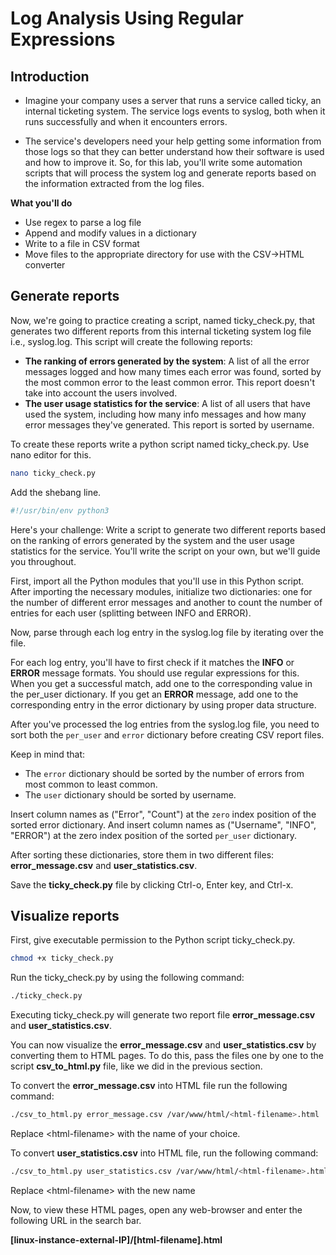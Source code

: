 # Log Analysis Using Regular Expressions

## Introduction

- Imagine your company uses a server that runs a service called ticky, an internal ticketing system. The service logs events to syslog, both when it runs successfully and when it encounters errors.

- The service's developers need your help getting some information from those logs so that they can better understand how their software is used and how to improve it. So, for this lab, you'll write some automation scripts that will process the system log and generate reports based on the information extracted from the log files.

**What you'll do**

- Use regex to parse a log file
- Append and modify values in a dictionary
- Write to a file in CSV format
- Move files to the appropriate directory for use with the CSV->HTML converter

## Generate reports

Now, we're going to practice creating a script, named ticky_check.py, that generates two different reports from this internal ticketing system log file i.e., syslog.log. This script will create the following reports:

- **The ranking of errors generated by the system**: A list of all the error messages logged and how many times each error was found, sorted by the most common error to the least common error. This report doesn't take into account the users involved.
- **The user usage statistics for the service**: A list of all users that have used the system, including how many info messages and how many error messages they've generated. This report is sorted by username.

To create these reports write a python script named ticky_check.py. Use nano editor for this.

```bash
nano ticky_check.py
```

Add the shebang line.

```python
#!/usr/bin/env python3
```

Here's your challenge: Write a script to generate two different reports based on the ranking of errors generated by the system and the user usage statistics for the service. You'll write the script on your own, but we'll guide you throughout.

First, import all the Python modules that you'll use in this Python script. After importing the necessary modules, initialize two dictionaries: one for the number of different error messages and another to count the number of entries for each user (splitting between INFO and ERROR).

Now, parse through each log entry in the syslog.log file by iterating over the file.

For each log entry, you'll have to first check if it matches the **INFO** or **ERROR** message formats. You should use regular expressions for this. When you get a successful match, add one to the corresponding value in the per_user dictionary. If you get an **ERROR** message, add one to the corresponding entry in the error dictionary by using proper data structure.

After you've processed the log entries from the syslog.log file, you need to sort both the `per_user` and `error` dictionary before creating CSV report files.

Keep in mind that:

- The `error` dictionary should be sorted by the number of errors from most common to least common.
- The `user` dictionary should be sorted by username.

Insert column names as ("Error", "Count") at the `zero` index position of the sorted error dictionary. And insert column names as ("Username", "INFO", "ERROR") at the zero index position of the sorted `per_user` dictionary.

After sorting these dictionaries, store them in two different files: **error_message.csv** and **user_statistics.csv**.

Save the **ticky_check.py** file by clicking Ctrl-o, Enter key, and Ctrl-x.

## Visualize reports

First, give executable permission to the Python script ticky_check.py.

```bash
chmod +x ticky_check.py
```

Run the ticky_check.py by using the following command:

```bash
./ticky_check.py
```

Executing ticky_check.py will generate two report file **error_message.csv** and **user_statistics.csv**.

You can now visualize the **error_message.csv** and **user_statistics.csv** by converting them to HTML pages. To do this, pass the files one by one to the script **csv_to_html.py** file, like we did in the previous section.

To convert the **error_message.csv** into HTML file run the following command:

```bash
./csv_to_html.py error_message.csv /var/www/html/<html-filename>.html
```

Replace \<html-filename> with the name of your choice.

To convert **user_statistics.csv** into HTML file, run the following command:

```bash
./csv_to_html.py user_statistics.csv /var/www/html/<html-filename>.html
```

Replace \<html-filename> with the new name

Now, to view these HTML pages, open any web-browser and enter the following URL in the search bar.

**[linux-instance-external-IP]/[html-filename].html**
